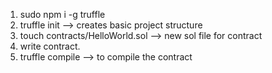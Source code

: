 1. sudo npm i -g truffle
2. truffle init --> creates basic project structure
3. touch contracts/HelloWorld.sol --> new sol file for contract
4. write contract.
5. truffle compile --> to compile the contract